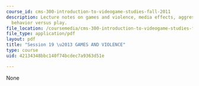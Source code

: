 ```yaml
---
course_id: cms-300-introduction-to-videogame-studies-fall-2011
description: Lecture notes on games and violence, media effects, aggression, and aggressive
  behavior versus play.
file_location: /coursemedia/cms-300-introduction-to-videogame-studies-fall-2011/42134348bbc140f74bcdec7a9363d51e_MITCMS_300F11_session_19.pdf
file_type: application/pdf
layout: pdf
title: "Session 19 \u2013 GAMES AND VIOLENCE"
type: course
uid: 42134348bbc140f74bcdec7a9363d51e

---
```

None